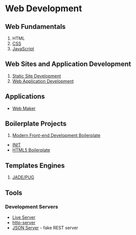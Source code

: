 # Web Development

## Web Fundamentals

1. HTML
2. [CSS](css-notes.md)
3. [JavaScript](javascript-development.md)

## Web Sites and Application Development

1. [Static Site Development](static-site-web-development.md)
2. [Web Application Development](javascript-development.md)

## Applications

- [Web Maker](https://webmaker.app/app/)

## Boilerplate Projects

1. [Modern Front-end Development Boilerplate](https://github.com/yashiel/Modern-Web-Boilerplate)

- [INIT](http://use-init.com/)
- [HTML5 Boilerplate](https://html5boilerplate.com/)

## Templates Engines

1. [JADE/PUG](pug-template-engine.md)

## Tools

### Development Servers

- [Live Server](https://www.npmjs.com/package/live-server)
- [http-server](https://www.npmjs.com/package/http-server)
- [JSON Server](https://github.com/typicode/json-server) - fake REST server
